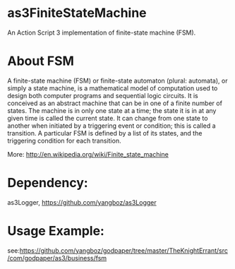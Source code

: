 as3FiniteStateMachine
=====================

 An Action Script 3 implementation of  finite-state machine (FSM).
 
About FSM
=====================
A finite-state machine (FSM) or finite-state automaton (plural: automata), or simply a state machine, is a mathematical model of computation used to design both computer programs and sequential logic circuits. It is conceived as an abstract machine that can be in one of a finite number of states. The machine is in only one state at a time; the state it is in at any given time is called the current state. It can change from one state to another when initiated by a triggering event or condition; this is called a transition. A particular FSM is defined by a list of its states, and the triggering condition for each transition.

More: http://en.wikipedia.org/wiki/Finite_state_machine

Dependency:
=====================
as3Logger, https://github.com/yangboz/as3Logger

Usage Example:
=====================
see:https://github.com/yangboz/godpaper/tree/master/TheKnightErrant/src/com/godpaper/as3/business/fsm
